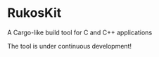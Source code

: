 # RukosKit

A Cargo-like build tool for C and C++ applications

The tool is under continuous development!